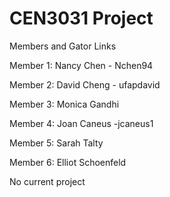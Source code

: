 CEN3031 Project
===============

Members and Gator Links

Member 1: Nancy Chen - Nchen94

Member 2: David Cheng - ufapdavid

Member 3: Monica Gandhi

Member 4: Joan Caneus -jcaneus1

Member 5: Sarah Talty

Member 6: Elliot Schoenfeld


No current project
